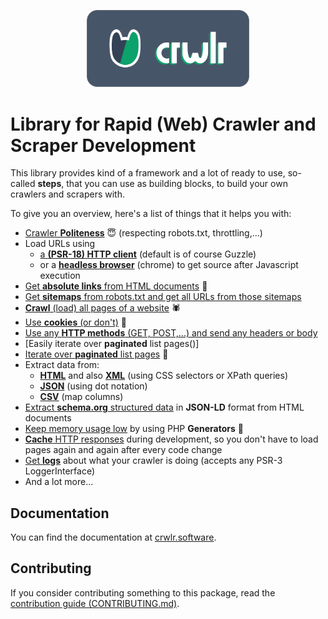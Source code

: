 <p align="center"><a href="https://www.crwlr.software" target="_blank"><img src="https://github.com/crwlrsoft/graphics/blob/eee6cf48ee491b538d11b9acd7ee71fbcdbe3a09/crwlr-logo.png" alt="crwlr.software logo" width="260"></a></p>

# Library for Rapid (Web) Crawler and Scraper Development

This library provides kind of a framework and a lot of ready to use, so-called __steps__, that you can use as building blocks, to build your own crawlers and scrapers with.

To give you an overview, here's a list of things that it helps you with:
* [Crawler __Politeness__](https://www.crwlr.software/packages/crawler/the-crawler/politeness) &#128519; (respecting robots.txt, throttling,...)
* Load URLs using
    * [a __(PSR-18) HTTP client__](https://www.crwlr.software/packages/crawler/the-crawler/loaders) (default is of course Guzzle)
    * or a [__headless browser__](https://www.crwlr.software/packages/crawler/the-crawler/loaders#using-a-headless-browser) (chrome) to get source after Javascript execution
* [Get __absolute links__ from HTML documents](https://www.crwlr.software/packages/crawler/included-steps/html#html-get-link) &#x1F517;
* [Get __sitemaps__ from robots.txt and get all URLs from those sitemaps](https://www.crwlr.software/packages/crawler/included-steps/sitemap)
* [__Crawl__ (load) all pages of a website](https://www.crwlr.software/packages/crawler/included-steps/http#crawling) &#x1F577;
* [Use __cookies__ (or don't)](https://www.crwlr.software/packages/crawler/the-crawler/loaders#http-loader) &#x1F36A;
* [Use any __HTTP methods__ (GET, POST,...) and send any headers or body](https://www.crwlr.software/packages/crawler/included-steps/http#http-requests)
* [Easily iterate over __paginated__ list pages()]
* [Iterate over __paginated__ list pages](https://www.crwlr.software/packages/crawler/included-steps/http#paginating) &#x1F501;
* Extract data from:
    * [__HTML__](https://www.crwlr.software/packages/crawler/included-steps/html#extracting-data) and also [__XML__](https://www.crwlr.software/packages/crawler/included-steps/xml) (using CSS selectors or XPath queries)
    * [__JSON__](https://www.crwlr.software/packages/crawler/included-steps/json) (using dot notation)
    * [__CSV__](https://www.crwlr.software/packages/crawler/included-steps/csv) (map columns)
* [Extract __schema.org__ structured data](https://www.crwlr.software/packages/crawler/included-steps/html#schema-org) in __JSON-LD__ format from HTML documents
* [Keep memory usage low](https://www.crwlr.software/packages/crawler/crawling-procedure#memory-usage) by using PHP __Generators__ &#x1F4AA;
* [__Cache__ HTTP responses](https://www.crwlr.software/packages/crawler/response-cache) during development, so you don't have to load pages again and again after every code change
* [Get __logs__](https://www.crwlr.software/packages/crawler/the-crawler#loggers) about what your crawler is doing (accepts any PSR-3 LoggerInterface)
* And a lot more...

## Documentation

You can find the documentation at [crwlr.software](https://www.crwlr.software/packages/crawler/getting-started).

## Contributing

If you consider contributing something to this package, read the [contribution guide (CONTRIBUTING.md)](CONTRIBUTING.md).

